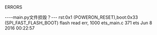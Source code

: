 ERRORS

----main.py文件损毁？---
rst:0x1 (POWERON_RESET),boot:0x33 (SPI_FAST_FLASH_BOOT)
flash read err, 1000
ets_main.c 371 
ets Jun  8 2016 00:22:57


